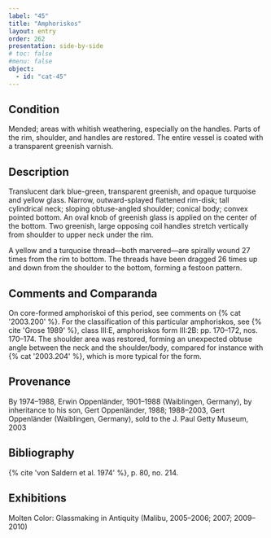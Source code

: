 ```yaml
---
label: "45"
title: "Amphoriskos"
layout: entry
order: 262
presentation: side-by-side
# toc: false
#menu: false 
object:
  - id: "cat-45"
---
```


## Condition

Mended; areas with whitish weathering, especially on the handles. Parts of the rim, shoulder, and handles are restored. The entire vessel is coated with a transparent greenish varnish.

## Description

Translucent dark blue-green, transparent greenish, and opaque turquoise and yellow glass. Narrow, outward-splayed flattened rim-disk; tall cylindrical neck; sloping obtuse-angled shoulder; conical body; convex pointed bottom. An oval knob of greenish glass is applied on the center of the bottom. Two greenish, large opposing coil handles stretch vertically from shoulder to upper neck under the rim.

A yellow and a turquoise thread—both marvered—are spirally wound 27 times from the rim to bottom. The threads have been dragged 26 times up and down from the shoulder to the bottom, forming a festoon pattern.

## Comments and Comparanda

On core-formed amphoriskoi of this period, see comments on {% cat '2003.200' %}. For the classification of this particular amphoriskos, see {% cite 'Grose 1989' %}, class III:E, amphoriskos form III:2B: pp. 170–172, nos. 170–174. The shoulder area was restored, forming an unexpected obtuse angle between the neck and the shoulder/body, compared for instance with {% cat '2003.204' %}, which is more typical for the form.

## Provenance

By 1974–1988, Erwin Oppenländer, 1901–1988 (Waiblingen, Germany), by inheritance to his son, Gert Oppenländer, 1988; 1988–2003, Gert Oppenländer (Waiblingen, Germany), sold to the J. Paul Getty Museum, 2003

## Bibliography

{% cite 'von Saldern et al. 1974' %}, p. 80, no. 214.

## Exhibitions

Molten Color: Glassmaking in Antiquity (Malibu, 2005–2006; 2007; 2009–2010)